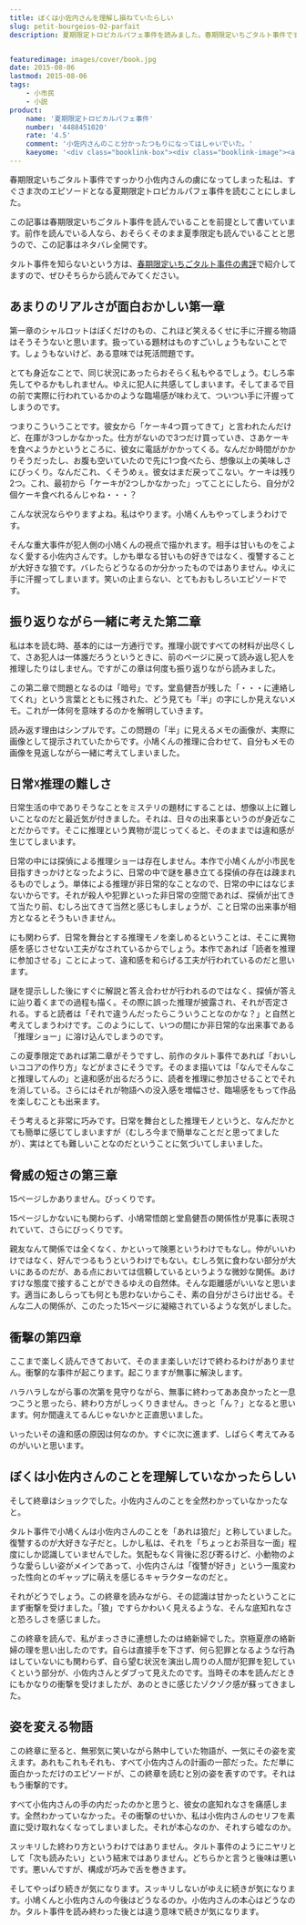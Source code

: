 ```yaml
---
title: ぼくは小佐内さんを理解し損ねていたらしい
slug: petit-bourgeios-02-parfait
description: 夏期限定トロピカルパフェ事件を読みました。春期限定いちごタルト事件ですっかり小佐内さんの虜になってしまったからです。タルト事件を読んでいない人は、ぜひそちらから。ネタバレ注意。1巻の比ではないびっくりな展開が待っています。


featuredimage: images/cover/book.jpg
date: 2015-08-06
lastmod: 2015-08-06
tags: 
    - 小市民
    - 小説
product:
    name: '夏期限定トロピカルパフェ事件'
    number: '4488451020'
    rate: '4.5'
    comment: '小佐内さんのこと分かったつもりになってはしゃいでいた。'
    kaeyome: '<div class="booklink-box"><div class="booklink-image"><a href="https://www.amazon.co.jp/exec/obidos/asin/4488451020/illusionspace-22/" target="_blank" ><img src="https://ecx.images-amazon.com/images/I/5149AFG4EPL._SL160_.jpg" style="border: none;" /></a></div><div class="booklink-info"><div class="booklink-name"><a href="https://www.amazon.co.jp/exec/obidos/asin/4488451020/illusionspace-22/" target="_blank" >夏期限定トロピカルパフェ事件 (創元推理文庫)</a><div class="booklink-powered-date">posted with <a href="https://yomereba.com" rel="nofollow" target="_blank">ヨメレバ</a></div></div><div class="booklink-detail">米澤 穂信 東京創元社 2006-04-11    </div><div class="booklink-link2"><div class="shoplinkamazon"><a href="https://www.amazon.co.jp/exec/obidos/asin/4488451020/illusionspace-22/" target="_blank" >Amazon</a></div><div class="shoplinkkindle"><a href="https://www.amazon.co.jp/exec/obidos/ASIN/B007RI8CIU/illusionspace-22/" target="_blank" >Kindle</a></div><div class="shoplinkrakuten"><a href="https://hb.afl.rakuten.co.jp/hgc/11acbc01.369b1bf6.11acbc02.cabf9fe9/?pc=http%3A%2F%2Fbooks.rakuten.co.jp%2Frb%2F3988524%2F%3Fscid%3Daf_ich_link_urltxt%26m%3Dhttp%3A%2F%2Fm.rakuten.co.jp%2Fev%2Fbook%2F" target="_blank" >楽天ブックス</a></div>                  	  <div class="shoplinkkino"><a href="https://ck.jp.ap.valuecommerce.com/servlet/referral?sid=3085416&pid=882196163&vc_url=http%3A%2F%2Fwww.kinokuniya.co.jp%2Ff%2Fdsg-01-9784488451028" target="_blank" >紀伊國屋書店<img src="https://ad.jp.ap.valuecommerce.com/servlet/gifbanner?sid=3085416&pid=882196163" height="1" width="1" border="0"></a></div>	  	  	</div></div><div class="booklink-footer"></div></div>'
---
```


春期限定いちごタルト事件ですっかり小佐内さんの虜になってしまった私は、すぐさま次のエピソードとなる夏期限定トロピカルパフェ事件を読むことにしました。

この記事は春期限定いちごタルト事件を読んでいることを前提として書いています。前作を読んでいる人なら、おそらくそのまま夏季限定も読んでいることと思うので、この記事はネタバレ全開です。

タルト事件を知らないという方は、<a href="https://wantit.gcreate.jp/petit_bourgeios_01_ichigo/">春期限定いちごタルト事件の書評</a>で紹介してますので、ぜひそちらから読んでみてください。


## あまりのリアルさが面白おかしい第一章


第一章のシャルロットはぼくだけのもの、これほど笑えるくせに手に汗握る物語はそうそうないと思います。扱っている題材はものすごいしょうもないことです。しょうもないけど、ある意味では死活問題です。

とても身近なことで、同じ状況にあったらおそらく私もやるでしょう。むしろ率先してやるかもしれません。ゆえに犯人に共感してしまいます。そしてまるで目の前で実際に行われているかのような臨場感が味わえて、ついつい手に汗握ってしまうのです。

つまりこういうことです。彼女から「ケーキ4つ買ってきて」と言われたんだけど、在庫が3つしかなかった。仕方がないので3つだけ買っていき、さあケーキを食べようかというところに、彼女に電話がかかってくる。なんだか時間がかかりそうだったし、お腹も空いていたので先に1つ食べたら、想像以上の美味しさにびっくり。なんだこれ、くそうめぇ。彼女はまだ戻ってこない。ケーキは残り2つ。これ、最初から「ケーキが2つしかなかった」ってことにしたら、自分が2個ケーキ食べれるんじゃね・・・？

こんな状況ならやりますよね。私はやります。小鳩くんもやってしまうわけです。

そんな重大事件が犯人側の小鳩くんの視点で描かれます。相手は甘いものをこよなく愛する小佐内さんです。しかも単なる甘いもの好きではなく、復讐することが大好きな狼です。バレたらどうなるのか分かったものではありません。ゆえに手に汗握ってしまいます。笑いの止まらない、とてもおもしろいエピソードです。


## 振り返りながら一緒に考えた第二章


私は本を読む時、基本的には一方通行です。推理小説ですべての材料が出尽くして、さあ犯人は一体誰だろうというときに、前のページに戻って読み返し犯人を推理したりはしません。ですがこの章は何度も振り返りながら読みました。

この第二章で問題となるのは「暗号」です。堂島健吾が残した「・・・に連絡してくれ」という言葉とともに残された、どう見ても「半」の字にしか見えないメモ。これが一体何を意味するのかを解明していきます。

読み返す理由はシンプルです。この問題の「半」に見えるメモの画像が、実際に画像として提示されていたからです。小鳩くんの推理に合わせて、自分もメモの画像を見返しながら一緒に考えてしまいました。


## 日常☓推理の難しさ


日常生活の中でありそうなことをミステリの題材にすることは、想像以上に難しいことなのだと最近気が付きました。それは、日々の出来事というのが身近なことだからです。そこに推理という異物が混じってくると、そのままでは違和感が生じてしまいます。

日常の中には探偵による推理ショーは存在しません。本作で小鳩くんが小市民を目指すきっかけとなったように、日常の中で謎を暴き立てる探偵の存在は疎まれるものでしょう。単体による推理が非日常的なことなので、日常の中にはなじまないからです。それが殺人や犯罪といった非日常の空間であれば、探偵が出てきて当たり前、むしろ出てきて当然と感じもしましょうが、こと日常の出来事が相方となるとそうもいきません。

にも関わらず、日常を舞台とする推理モノを楽しめるということは、そこに異物感を感じさせない工夫がなされているからでしょう。本作であれば「読者を推理に参加させる」ことによって、違和感を和らげる工夫が行われているのだと思います。

謎を提示しした後にすぐに解説と答え合わせが行われるのではなく、探偵が答えに辿り着くまでの過程も描く。その際に誤った推理が披露され、それが否定される。すると読者は「それで違うんだったらこういうことなのかな？」と自然と考えてしまうわけです。このようにして、いつの間にか非日常的な出来事である「推理ショー」に溶け込んでしまうのです。

この夏季限定であれば第二章がそうですし、前作のタルト事件であれば「おいしいココアの作り方」などがまさにそうです。そのまま描いては「なんでそんなこと推理してんの」と違和感が出るだろうに、読者を推理に参加させることでそれを消している。さらにはそれが物語への没入感を増幅させ、臨場感をもって作品を楽しむことも出来ます。

そう考えると非常に巧みです。日常を舞台とした推理モノというと、なんだかとても簡単に感じてしまいますが（むしろ今まで簡単なことだと思ってましたが）、実はとても難しいことなのだということに気づいてしまいました。


## 脅威の短さの第三章


15ページしかありません。びっくりです。

15ページしかないにも関わらず、小鳩常悟朗と堂島健吾の関係性が見事に表現されていて、さらにびっくりです。

親友なんて関係では全くなく、かといって険悪というわけでもなし。仲がいいわけではなく、好んでつるもうというわけでもない。むしろ気に食わない部分が大いにあるのだが、ある点においては信頼しているというような微妙な関係。あけすけな態度で接することができるゆえの自然体。そんな距離感がいいなと思います。適当にあしらっても何とも思わないからこそ、素の自分がさらけ出せる。そんな二人の関係が、このたった15ページに凝縮されているような気がしました。


## 衝撃の第四章


ここまで楽しく読んできておいて、そのまま楽しいだけで終わるわけがありません。衝撃的な事件が起こります。起こりますが無事に解決します。

ハラハラしながら事の次第を見守りながら、無事に終わってああ良かったと一息つこうと思ったら、終わり方がしっくりきません。きっと「ん？」となると思います。何か間違えてるんじゃないかと正直思いました。

いったいその違和感の原因は何なのか。すぐに次に進まず、しばらく考えてみるのがいいと思います。


## ぼくは小佐内さんのことを理解していなかったらしい


そして終章はショックでした。小佐内さんのことを全然わかっていなかったなと。

タルト事件で小鳩くんは小佐内さんのことを「あれは狼だ」と称していました。復讐するのが大好きな子だと。しかし私は、それを「ちょっとお茶目な一面」程度にしか認識していませんでした。気配もなく背後に忍び寄るけど、小動物のような愛らしい姿がメインであって、小佐内さんは「復讐が好き」という一風変わった性向とのギャップに萌えを感じるキャラクターなのだと。

それがどうでしょう。この終章を読みながら、その認識は甘かったということにまず衝撃を受けました。「狼」ですらかわいく見えるような、そんな底知れなさと恐ろしさを感じました。

この終章を読んで、私がまっさきに連想したのは絡新婦でした。京極夏彦の絡新婦の理を思い出したのです。自らは直接手を下さず、何ら犯罪となるような行為はしていないにも関わらず、自ら望む状況を演出し周りの人間が犯罪を犯していくという部分が、小佐内さんとダブって見えたのです。当時その本を読んだときにもかなりの衝撃を受けましたが、あのときに感じたゾクゾク感が蘇ってきました。


## 姿を変える物語


この終章に至ると、無邪気に笑いながら熱中していた物語が、一気にその姿を変えます。あれもこれもそれも、すべて小佐内さんの計画の一部だった。ただ単に面白かっただけのエピソードが、この終章を読むと別の姿を表すのです。それはもう衝撃的です。

すべて小佐内さんの手の内だったのかと思うと、彼女の底知れなさを痛感します。全然わかっていなかった。その衝撃のせいか、私は小佐内さんのセリフを素直に受け取れなくなってしまいました。それが本心なのか、それすら嘘なのか。

スッキリした終わり方というわけではありません。タルト事件のようにニヤリとして「次も読みたい」という結末ではありません。どちらかと言うと後味は悪いです。悪いんですが、構成が巧みで舌を巻きます。

そしてやっぱり続きが気になります。スッキリしないがゆえに続きが気になります。小鳩くんと小佐内さんの今後はどうなるのか。小佐内さんの本心はどうなのか。タルト事件を読み終わった後とは違う意味で続きが気になります。


  